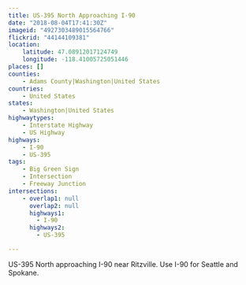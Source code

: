 ```yaml
---
title: US-395 North Approaching I-90
date: "2018-08-04T17:41:30Z"
imageid: "4927303489015564766"
flickrid: "44144109381"
location:
    latitude: 47.08912017124749
    longitude: -118.41005725051446
places: []
counties:
    - Adams County|Washington|United States
countries:
    - United States
states:
    - Washington|United States
highwaytypes:
    - Interstate Highway
    - US Highway
highways:
    - I-90
    - US-395
tags:
    - Big Green Sign
    - Intersection
    - Freeway Junction
intersections:
    - overlap1: null
      overlap2: null
      highways1:
        - I-90
      highways2:
        - US-395

---
```

US-395 North approaching I-90 near Ritzville.  Use I-90 for Seattle and Spokane.